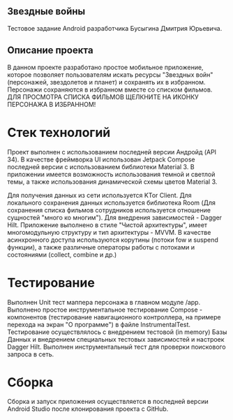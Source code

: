 ## Звездные войны

Тестовое задание Android разработчика Бусыгина Дмитрия Юрьевича.

## Описание проекта
В данном проекте разработано простое мобильное приложение, которое позволяет пользователям искать ресурсы
"Звездных войн" (персонажей, звездолетов и планет) и сохранять их в избранном. Персонажи сохраняются в 
избранном вместе со списком фильмов. ДЛЯ ПРОСМОТРА СПИСКА ФИЛЬМОВ ЩЕЛКНИТЕ НА ИКОНКУ ПЕРСОНАЖА В ИЗБРАННОМ!

# Стек технологий
Проект выполнен с использованием последней версии Андройд (API 34). 
В качестве фреймворка UI использован Jetpack Compose последней версии с использованием
библиотеки Material 3. В приложении имеется возможность использования темной и светлой темы, а также 
использования динамической схемы цветов Material 3.

Для получения данных из сети используется KTor Client.
Для локального сохранения данных используется библиотека Room (Для сохранения списка фильмов сотрудников
используется отношение сущностей "много ко многим").
Для внедрения зависимостей - Dagger Hilt.
Приложение выполнено в стиле "Чистой архитектуры", имеет многомодульную структуру и
тип архитектуры - MVVM. В качестве асинхронного доступа используются корутины (потоки fow 
и suspend функции), а также различные операторы работы с потоками и состояниями (collect, combine и др.)

# Тестирование
Выполнен Unit тест маппера персонажа в главном модуле /app.
Выполнено простое инструментальное тестирование Compose - компонентов (тестирование навигационного 
контроллера, на примере перехода на экран "О программе") в файле InstrumentalTest. Тестирование осуществлялось
с внедрением тестовой (in memory) Базы Данных и внедрением специальных тестовых зависимостей и настроек
Dagger Hilt.
Выполнен инструментальный тест для проверки поискового запроса в сеть.

# Сборка
Сборка и запуск приложения осуществляется в последней версии Android Studio после клонирования проекта с GitHub.


